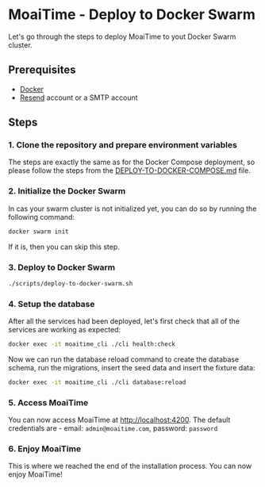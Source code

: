 # MoaiTime - Deploy to Docker Swarm

Let's go through the steps to deploy MoaiTime to yout Docker Swarm cluster.

## Prerequisites

- [Docker](https://docs.docker.com/get-docker)
- [Resend](https://resend.com) account or a SMTP account

## Steps

### 1. Clone the repository and prepare environment variables

The steps are exactly the same as for the Docker Compose deployment, so please follow the steps from the [DEPLOY-TO-DOCKER-COMPOSE.md](./DEPLOY-TO-DOCKER-COMPOSE.md) file.

### 2. Initialize the Docker Swarm

In cas your swarm cluster is not initialized yet, you can do so by running the following command:

```bash
docker swarm init
```

If it is, then you can skip this step.

### 3. Deploy to Docker Swarm

```bash
./scripts/deploy-to-docker-swarm.sh
```

### 4. Setup the database

After all the services had been deployed, let's first check that all of the services are working as expected:

```bash
docker exec -it moaitime_cli ./cli health:check
```

Now we can run the database reload command to create the database schema, run the migrations, insert the seed data and insert the fixture data:

```bash
docker exec -it moaitime_cli ./cli database:reload
```

### 5. Access MoaiTime

You can now access MoaiTime at [http://localhost:4200](http://localhost:4200). The default credentials are - email: `admin@moaitime.com`, password: `password`

### 6. Enjoy MoaiTime

This is where we reached the end of the installation process. You can now enjoy MoaiTime!
